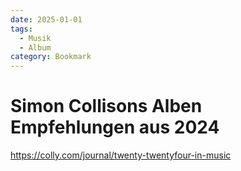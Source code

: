 ```yaml
---
date: 2025-01-01
tags:
  - Musik
  - Album
category: Bookmark
---
```

# Simon Collisons Alben Empfehlungen aus 2024

https://colly.com/journal/twenty-twentyfour-in-music
